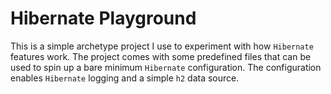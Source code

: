 # Hibernate Playground

This is a simple archetype project I use to experiment with how `Hibernate` features work. 
The project comes with some predefined files that can be used to spin up a bare minimum
`Hibernate` configuration. The configuration enables `Hibernate` logging and a simple `h2` data source.  
